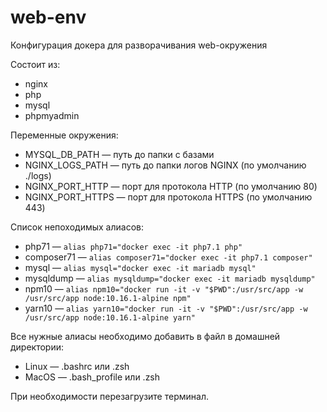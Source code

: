 # web-env
Конфигурация докера для разворачивания web-окружения

Состоит из:
 - nginx
 - php
 - mysql
 - phpmyadmin

Переменные окружения:
 - MYSQL_DB_PATH — путь до папки с базами
 - NGINX_LOGS_PATH — путь до папки логов NGINX (по умолчанию ./logs)
 - NGINX_PORT_HTTP — порт для протокола HTTP (по умолчанию 80)
 - NGINX_PORT_HTTPS — порт для протокола HTTPS (по умолчанию 443)

Список непоходимых алиасов:
 - php71 — ``alias php71="docker exec -it php7.1 php"``
 - composer71 — ``alias composer71="docker exec -it php7.1 composer"``
 - mysql — ``alias mysql="docker exec -it mariadb mysql"``
 - mysqldump — ``alias mysqldump="docker exec -it mariadb mysqldump"``
 - npm10 — ``alias npm10="docker run -it -v "$PWD":/usr/src/app -w /usr/src/app node:10.16.1-alpine npm"``
 - yarn10 — ``alias yarn10="docker run -it -v "$PWD":/usr/src/app -w /usr/src/app node:10.16.1-alpine yarn"``

Все нужные алиасы необходимо добавить в файл в домашней директории:
 - Linux — .bashrc или .zsh
 - MacOS — .bash_profile или .zsh

При необходимости перезагрузите терминал.
